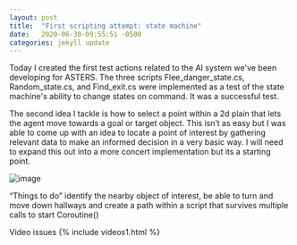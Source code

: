 ```yaml
---
layout: post
title:  "First scripting attempt: state machine"
date:   2020-06-30-09:55:51 -0500 
categories: jekyll update
---
```

Today I created the first test actions related to the AI system we've been developing for ASTERS. The three scripts Flee_danger_state.cs, Random_state.cs, and Find_exit.cs were implemented as a test of the state machine's ability to change states on command. It was a successful test. 

The second idea I tackle is how to select a point within a 2d plain that lets the agent move towards a goal or target object.
This isn’t as easy but I was able to come up with an idea to locate a point of interest by gathering relevant data to make an informed decision in a very basic way. I will need to expand this out into a more concert implementation but its a starting point. 

![image](/Research_Blog/assets/Pathimage.png)

“Things to do” identify the nearby object of interest, be able to turn and move down hallways and create a path within a script that survives multiple calls to start Coroutine() 


Video issues 
{% include videos1.html %}